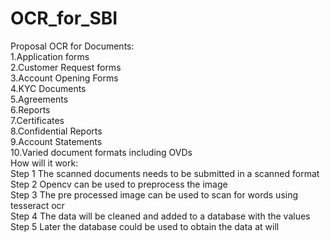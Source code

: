 # OCR_for_SBI
Proposal   OCR for Documents: <br>1.Application forms <br>2.Customer Request forms <br>3.Account Opening Forms <br>4.KYC Documents <br>5.Agreements <br>6.Reports <br>7.Certificates <br>8.Confidential Reports <br>9.Account Statements <br>10.Varied document formats including OVDs   <br>How will it work:<br>Step 1 The scanned documents needs to be submitted in a scanned format   <br>Step 2 Opencv can be used to preprocess the image  <br>Step 3  The pre processed image can be used to scan for words using tesseract ocr  <br>Step 4 The data will be cleaned and added to a database with the values  <br>Step 5  Later the database could be used to obtain the data at will 
